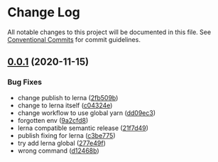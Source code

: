 # Change Log

All notable changes to this project will be documented in this file.
See [Conventional Commits](https://conventionalcommits.org) for commit guidelines.

## [0.0.1](https://github.com/berviantoleo/react-multi-crop/compare/v1.0.0...v0.0.1) (2020-11-15)


### Bug Fixes

* change publish to lerna ([2fb509b](https://github.com/berviantoleo/react-multi-crop/commit/2fb509bfdca00f0503207de6809034eea4a2006b))
* change to lerna itself ([c04324e](https://github.com/berviantoleo/react-multi-crop/commit/c04324ebea18e5ee36180fbfb14ad61b5679fa2b))
* change workflow to use global yarn ([dd09ec3](https://github.com/berviantoleo/react-multi-crop/commit/dd09ec361849e74a926dd8a177c60d3b76cf29de))
* forgotten env ([9a2cfd8](https://github.com/berviantoleo/react-multi-crop/commit/9a2cfd8069b07a060fcd3c952594f3eace483486))
* lerna compatible semantic release ([21f7d49](https://github.com/berviantoleo/react-multi-crop/commit/21f7d49756e3241925d348e6730253ca78c05f7d))
* publish fixing for lerna ([c3be775](https://github.com/berviantoleo/react-multi-crop/commit/c3be7755ff34010a8bc169fd68c3c5cde2cff8c2))
* try add lerna global ([277e49f](https://github.com/berviantoleo/react-multi-crop/commit/277e49ff5a8cea8482d036fa27f84c6114741015))
* wrong command ([d12468b](https://github.com/berviantoleo/react-multi-crop/commit/d12468be67594382a77a4440cb40bc038fabcedd))

